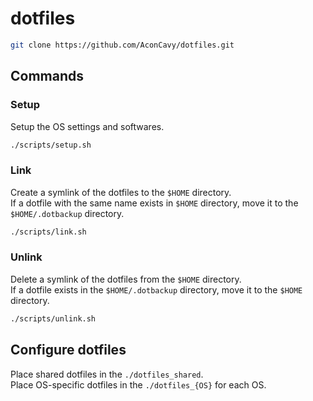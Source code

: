 # dotfiles

```sh
git clone https://github.com/AconCavy/dotfiles.git
```

## Commands

### Setup

Setup the OS settings and softwares.

```sh
./scripts/setup.sh
```

### Link

Create a symlink of the dotfiles to the `$HOME` directory.  
If a dotfile with the same name exists in `$HOME` directory, move it to the `$HOME/.dotbackup` directory.

```sh
./scripts/link.sh
```

### Unlink

Delete a symlink of the dotfiles from the `$HOME` directory.  
If a dotfile exists in the `$HOME/.dotbackup` directory, move it to the `$HOME` directory.

```sh
./scripts/unlink.sh
```

## Configure dotfiles

Place shared dotfiles in the `./dotfiles_shared`.  
Place OS-specific dotfiles in the `./dotfiles_{OS}` for each OS.
